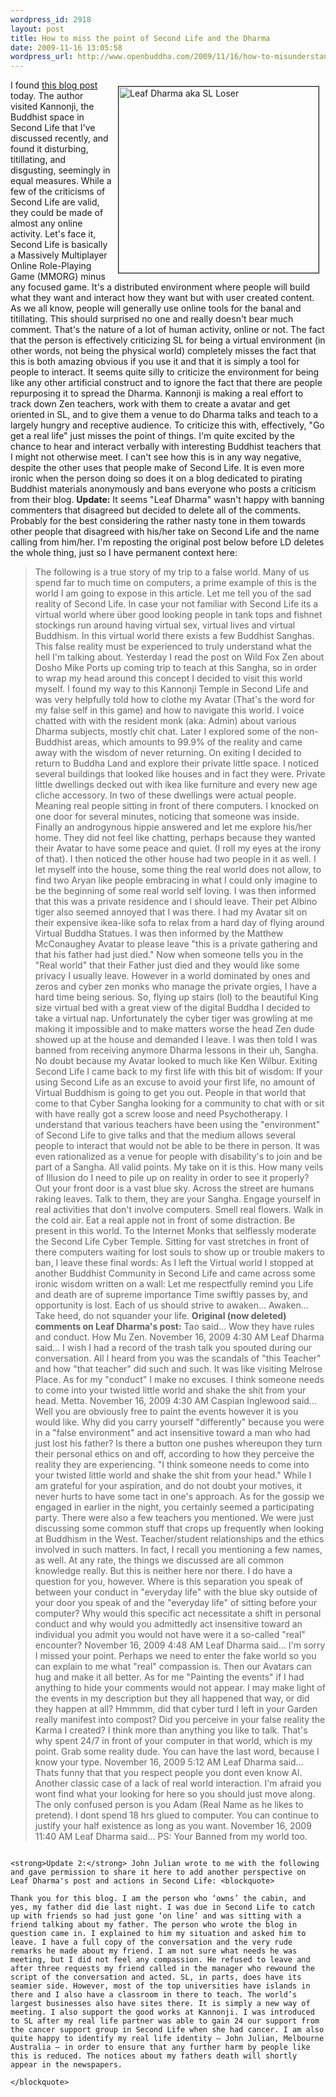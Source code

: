 ```yaml
--- 
wordpress_id: 2918
layout: post
title: How to miss the point of Second Life and the Dharma
date: 2009-11-16 13:05:58
wordpress_url: http://www.openbuddha.com/2009/11/16/how-to-misunderstand-potentials-and-be-an-ass/
---
```

<a href="http://www.flickr.com/photos/albill/4109511681/" title="Leaf Dharma aka SL Loser"><img src="http://farm3.static.flickr.com/2781/4109511681_fc171ccb1c_o.png" width="320" height="298" align="right" hspace="10" vspace="10" border="1" alt="Leaf Dharma aka SL Loser" /></a>I found <a href="http://buddhisttorrents.blogspot.com/2009/11/second-life-how-about-first-one.html">this blog post</a> today. The author visited Kannonji, the Buddhist space in Second Life that I've discussed recently, and found it disturbing, titillating, and disgusting, seemingly in equal measures. While a few of the criticisms of Second Life are valid, they could be made of almost any online activity. Let's face it, Second Life is basically a Massively Multiplayer Online Role-Playing Game (MMORG) minus any focused game. It's a distributed environment where people will build what they want and interact how they want but with user created content. As we all know, people will generally use online tools for the banal and titillating. This should surprised no one and really doesn't bear much comment. That's the nature of a lot of human activity, online or not. The fact that the person is effectively criticizing SL for being a virtual environment (in other words, not being the physical world) completely misses the fact that this is both amazing obvious if you use it and that it is simply a tool for people to interact. It seems quite silly to criticize the environment for being like any other artificial construct and to ignore the fact that there are people repurposing it to spread the Dharma. Kannonji is making a real effort to track down Zen teachers, work with them to create a avatar and get oriented in SL, and to give them a venue to do Dharma talks and teach to a largely hungry and receptive audience. To criticize this with, effectively, "Go get a real life" just misses the point of things. I'm quite excited by the chance to hear and interact verbally with interesting Buddhist teachers that I might not otherwise meet. I can't see how this is in any way negative, despite the other uses that people make of Second Life. It is even more ironic when the person doing so does it on a blog dedicated to pirating Buddhist materials anonymously and bans everyone who posts a criticism from their blog. <strong>Update:</strong> It seems "Leaf Dharma" wasn't happy with banning commenters that disagreed but decided to delete all of the comments. Probably for the best considering the rather nasty tone in them towards other people that disagreed with his/her take on Second Life and the name calling from him/her. I'm reposting the original post below before LD deletes the whole thing, just so I have permanent context here: <blockquote>
                                                                                                                                                                                                                                                                                                                                                                                                                                                                                                                                                                                                                                                                                                                                                                                                                                                                                                                                        The following is a true story of my trip to a false world. Many of us spend far to much time on computers, a prime example of this is the world I am going to expose in this article. Let me tell you of the sad reality of Second Life. In case your not familiar with Second Life its a virtual world where über good looking people in tank tops and fishnet stockings run around having virtual sex, virtual lives and virtual Buddhism. In this virtual world there exists a few Buddhist Sanghas. This false reality must be experienced to truly understand what the hell I'm talking about. Yesterday I read the post on Wild Fox Zen about Dosho Mike Ports up coming trip to teach at this Sangha, so in order to wrap my head around this concept I decided to visit this world myself. I found my way to this Kannonji Temple in Second Life and was very helpfully told how to clothe my Avatar (That's the word for my false self in this game) and how to navigate this world. I voice chatted with with the resident monk (aka: Admin) about various Dharma subjects, mostly chit chat. Later I explored some of the non-Buddhist areas, which amounts to 99.9% of the reality and came away with the wisdom of never returning. On exiting I decided to return to Buddha Land and explore their private little space. I noticed several buildings that looked like houses and in fact they were. Private little dwellings decked out with ikea like furniture and every new age cliche accessory. In two of these dwellings were actual people. Meaning real people sitting in front of there computers. I knocked on one door for several minutes, noticing that someone was inside. Finally an androgynous hippie answered and let me explore his/her home. They did not feel like chatting, perhaps because they wanted their Avatar to have some peace and quiet. (I roll my eyes at the irony of that). I then noticed the other house had two people in it as well. I let myself into the house, some thing the real world does not allow, to find two Aryan like people embracing in what I could only imagine to be the beginning of some real world self loving. I was then informed that this was a private residence and I should leave. Their pet Albino tiger also seemed annoyed that I was there. I had my Avatar sit on their expensive ikea-like sofa to relax from a hard day of flying around Virtual Buddha Statues. I was then informed by the Matthew McConaughey Avatar to please leave "this is a private gathering and that his father had just died." Now when someone tells you in the "Real world" that their Father just died and they would like some privacy I usually leave. However in a world dominated by ones and zeros and cyber zen monks who manage the private orgies, I have a hard time being serious. So, flying up stairs (lol) to the beautiful King size virtual bed with a great view of the digital Buddha I decided to take a virtual nap. Unfortunately the cyber tiger was growling at me making it impossible and to make matters worse the head Zen dude showed up at the house and demanded I leave. I was then told I was banned from receiving anymore Dharma lessons in their uh, Sangha. No doubt because my Avatar looked to much like Ken Wilbur. Exiting Second Life I came back to my first life with this bit of wisdom: If your using Second Life as an excuse to avoid your first life, no amount of Virtual Buddhism is going to get you out. People in that world that come to that Cyber Sangha looking for a community to chat with or sit with have really got a screw loose and need Psychotherapy. I understand that various teachers have been using the "environment" of Second Life to give talks and that the medium allows several people to interact that would not be able to be there in person. It was even rationalized as a venue for people with disability's to join and be part of a Sangha. All valid points. My take on it is this. How many veils of Illusion do I need to pile up on reality in order to see it properly? Out your front door is a vast blue sky. Across the street are humans raking leaves. Talk to them, they are your Sangha. Engage yourself in real activities that don't involve computers. Smell real flowers. Walk in the cold air. Eat a real apple not in front of some distraction. Be present in this world. To the Internet Monks that selflessly moderate the Second Life Cyber Temple. Sitting for vast stretches in front of there computers waiting for lost souls to show up or trouble makers to ban, I leave these final words: As I left the Virtual world I stopped at another Buddhist Community in Second Life and came across some ironic wisdom written on a wall: Let me respectfully remind you Life and death are of supreme importance Time swiftly passes by, and opportunity is lost. Each of us should strive to awaken… Awaken… Take heed, do not squander your life. <strong>Original (now deleted) comments on Leaf Dharma's post:</strong> Tao said... Wow they have rules and conduct. How Mu Zen. November 16, 2009 4:30 AM Leaf Dharma said... I wish I had a record of the trash talk you spouted during our conversation. All I heard from you was the scandals of "this Teacher" and how "that teacher" did such and such. It was like visiting Melrose Place. As for my "conduct" I make no excuses. I think someone needs to come into your twisted little world and shake the shit from your head. Metta. November 16, 2009 4:30 AM Caspian Inglewood said... Well you are obviously free to paint the events however it is you would like. Why did you carry yourself "differently" because you were in a "false environment" and act insensitive toward a man who had just lost his father? Is there a button one pushes whereupon they turn their personal ethics on and off, according to how they perceive the reality they are experiencing. "I think someone needs to come into your twisted little world and shake the shit from your head." While I am grateful for your aspiration, and do not doubt your motives, it never hurts to have some tact in one's approach. As for the gossip we engaged in earlier in the night, you certainly seemed a participating party. There were also a few teachers you mentioned. We were just discussing some common stuff that crops up frequently when looking at Buddhism in the West. Teacher/student relationships and the ethics involved in such matters. In fact, I recall you mentioning a few names, as well. At any rate, the things we discussed are all common knowledge really. But this is neither here nor there. I do have a question for you, however. Where is this separation you speak of between your conduct in "everyday life" with the blue sky outside of your door you speak of and the "everyday life" of sitting before your computer? Why would this specific act necessitate a shift in personal conduct and why would you admittedly act insensitive toward an individual you admit you would not have were it a so-called "real" encounter? November 16, 2009 4:48 AM Leaf Dharma said... I'm sorry I missed your point. Perhaps we need to enter the fake world so you can explain to me what "real" compassion is. Then our Avatars can hug and make it all better. As for me "Painting the events" if I had anything to hide your comments would not appear. I may make light of the events in my description but they all happened that way, or did they happen at all? Hmmmm, did that cyber turd I left in your Garden really manifest into compost? Did you perceive in your false reality the Karma I created? I think more than anything you like to talk. That's why spent 24/7 in front of your computer in that world, which is my point. Grab some reality dude. You can have the last word, because I know your type. November 16, 2009 5:12 AM Leaf Dharma said... Thats funny that that you respect people you dont even know Al. Another classic case of a lack of real world interaction. I'm afraid you wont find what your looking for here so you should just move along. The only confused person is you Adam (Real Name as he likes to pretend). I dont spend 18 hrs glued to computer. You can continue to justify your half existence as long as you want. November 16, 2009 11:40 AM Leaf Dharma said... PS: Your Banned from my world too.
                                                                                                                                                                                                                                                                                                                                                                                                                                                                                                                                                                                                                                                                                                                                                                                                                                                                                                                                      </blockquote>
                                                                                                                                                                                                                                                                                                                                                                                                                                                                                                                                                                                                                                                                                                                                                                                                                                                                                                                                      
                                                                                                                                                                                                                                                                                                                                                                                                                                                                                                                                                                                                                                                                                                                                                                                                                                                                                                                                      <strong>Update 2:</strong> John Julian wrote to me with the following and gave permission to share it here to add another perspective on Leaf Dharma's post and actions in Second Life: <blockquote>
                                                                                                                                                                                                                                                                                                                                                                                                                                                                                                                                                                                                                                                                                                                                                                                                                                                                                                                                        Thank you for this blog. I am the person who ‘owns’ the cabin, and yes, my father did die last night. I was due in Second Life to catch up with friends so had just gone ‘on line’ and was sitting with a friend talking about my father. The person who wrote the blog in question came in. I explained to him my situation and asked him to leave. I have a full copy of the conversation and the very rude remarks he made about my friend. I am not sure what needs he was meeting, but I did not feel any compassion. He refused to leave and after three requests my friend called in the manager who rewound the script of the conversation and acted. SL, in parts, does have its seamier side. However, most of the top universities have islands in there and I also have a classroom in there to teach. The world’s largest businesses also have sites there. It is simply a new way of meeting. I also support the good works at Kannonji. I was introduced to SL after my real life partner was able to gain 24 our support from the cancer support group in Second Life when she had cancer. I am also quite happy to identify my real life identity – John Julian, Melbourne Australia – in order to ensure that any further harm by people like this is reduced. The notices about my fathers death will shortly appear in the newspapers.
                                                                                                                                                                                                                                                                                                                                                                                                                                                                                                                                                                                                                                                                                                                                                                                                                                                                                                                                      </blockquote>